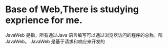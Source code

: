 # Base of Web,There is studying exprience for me.
JavaWeb 是指，所有通过Java 语言编写可以通过浏览器访问的程序的总称，叫JavaWeb。
JavaWeb 是基于请求和响应来开发的
